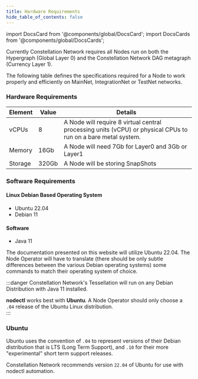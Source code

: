 ```yaml
---
title: Hardware Requirements
hide_table_of_contents: false
---
```

<intro-end />

import DocsCard from '@components/global/DocsCard';
import DocsCards from '@components/global/DocsCards';

<head>
  <title>MainNet, IntegrationNet or TestNet Hardware Specs</title>
  <meta
    name="description"
    content="MainNet, IntegrationNet or TestNet Hardware Requirements"
  />
</head>

Currently Constellation Network requires all Nodes run on both the Hypergraph (Global Layer 0) and the Constellation Network DAG metagraph (Currency Layer 1). 

The following table defines the specifications required for a Node to work properly and efficiently on MainNet, IntegrationNet or TestNet networks.

### Hardware Requirements

| Element | Value	| Details |
| --- | --- | --- |
| vCPUs | 8 | A Node will require 8 virtual central processing units (vCPU) or physical CPUs to run on a bare metal system. |
| Memory | 16Gb | A Node will need 7Gb for Layer0 and 3Gb or Layer1 |
| Storage | 320Gb | A Node will be storing SnapShots |

### Software Requirements
#### Linux Debian Based Operating System
- Ubuntu 22.04
- Debian 11
#### Software
- Java 11

The documentation presented on this website will utilize Ubuntu 22.04.  The Node Operator will have to translate (there should be only subtle differences between the various Debian operating systems) some commands to match their operating system of choice.

:::danger
Constellation Network's Tessellation will run on any Debian Distribution with Java 11 installed.

**nodectl** works best with **Ubuntu**.  A Node Operator should only choose a `.04` release of the Ubuntu Linux distribution.  
:::

### Ubuntu

Ubuntu uses the convention of `.04` to represent versions of their Debian distribution that is LTS (Long Term Support), and `.10` for their more "experimental" short term support releases.

Constellation Network recommends version `22.04` of Ubuntu for use with nodectl automation.